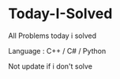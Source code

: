 # Today-I-Solved
All Problems today i solved
  
Language : C++ / C# / Python

Not update if i don't solve
